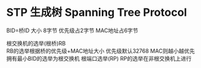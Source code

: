 # STP 生成树 Spanning Tree Protocol
BID=桥ID 
大小  8字节   优先级占2字节  MAC地址占6字节

根交换机的选举(根桥)RB  
RB的选举根据桥的优先级+MAC地址大小   优先级默认32768  MAC则越小越优先 拥有最小BID的选举为根交换机
根端口选举(RP)
RP的选举在非根交换机上进行
